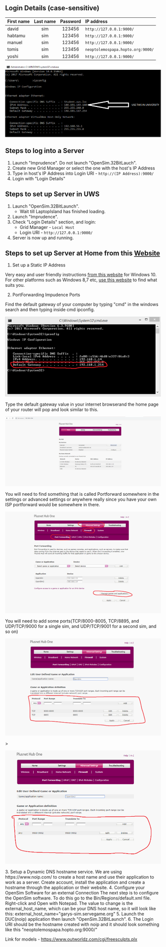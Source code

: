 ## Login Details (case-sensitive)
| First name | Last name | Password | IP address |
| :--- | :---: | :---: |:--- |
| david | sim | 123456 | ``` http://127.0.0.1:9000/ ``` |
| habtamu | sim | 123456 | ``` http://127.0.0.1:9000/ ``` |
| manuel | sim | 123456 | ``` http://127.0.0.1:9000/ ``` |
| tomis | sim | 123456 | ``` neoptolemospapa.hopto.org:9000/ ```|
| yoshi | sim | 123456 | ``` http://127.0.0.1:9000/ ``` |

<p align="center">
  <img src="https://github.com/yuchingho/VirtualWorld/blob/master/server%20in%20uni.png?raw=true" alt="server in uni"/>
</p>

## Steps to log into a Server
1. Launch "Imprudence". Do not launch "OpenSim.32BitLauch".
2. Create new Grid Manager or select the one with the host's IP Address
3. Type in host's IP Address into Login URI - ``` http://(IP Address):9000/ ```
4. Login with "Login Details"

## Steps to set up Server in UWS
1. Launch "OpenSim.32BitLaunch".
   - Wait till LaptopIsland has finished loading.
2. Launch "Imprudence".
3. Check "Login Details" section, and login:
   - Grid Manager - ``` Local Host ```
   - Login URI - ``` http://127.0.0.1:9000/ ```
4. Server is now up and running.

## Steps to set up Server at Home from this [Website](https://chapter-and-metaverse.blogspot.com/2008/11/3-remotely-connecting-to-standalone-sim.html)
1. Set up a Static IP Address 

Very easy and user friendly instructions [from this website](https://portforward.com/networking/static-ip-windows-10.htm) for Windows 10.\
For other platforms such as Windows 8,7 etc, [use this website](https://portforward.com/networking/staticip.htm) to find what suits you.

2. PortForwarding Impudence Ports

Find the default gateway of your computer by typing "cmd" in the windows search and then typing    inside cmd ipconfig.
   <p align="center">
      <img src="https://github.com/yuchingho/VirtualWorld/blob/master/DefaultGateway.png?raw=true" alt="DefaultGateway"/>
   </p>
   Type the default gateway value in your internet browserand the home page of your router will pop and look similar to this.
    <p align="center">
          <img src="https://github.com/yuchingho/VirtualWorld/blob/master/Page.png?raw=true" alt="Page"/>
    </p>
   You will need to find something that is called Portforward somewhere in the settings or advanced settings or anywhere really since you have your own ISP portforward would be somewhere in there.
    <p align="center">
          <img src="https://github.com/yuchingho/VirtualWorld/blob/master/pORT.png?raw=true" alt="Port"/>
    </p>
You will need to add some ports(TCP/8000-8005, TCP/8895, and UDP/TCP/9000 for a single sim, and UDP/TCP/9001 for a second sim, and so on) 
  <p align="center">
      <img src="https://github.com/yuchingho/VirtualWorld/blob/master/Addingports.png"/>
   </p>>
    <p align="center">
      <img src="https://github.com/yuchingho/VirtualWorld/blob/master/Untitled.png"/>
   </p>
 3. Setup a Dynamic DNS hostname service.
 We are using https://www.noip.com/ to create a host name and use their application to work as a server.
 Create account, install the application and create a hostname through the application or their website.
 4. Configure your OpenSim Software for an external Connection
 The next step is to configure the OpenSim software. To do this go to the Bin/Regions/default.xml file. Right-click and Open with    
 Notepad. The value to change is the external_host_name, which can be your DNS host name, so it will look like this:    
 external_host_name="garys-sim.servegame.org"
 5. Launch the DUC(noip) application then launch "OpenSim.32BitLaunch".
 6. The Login URI should be the hostname created with noip and it should look something like this 
 "neoptolemospapa.hopto.org:9000/"
 
Link for models - https://www.outworldz.com/cgi/freesculpts.plx


